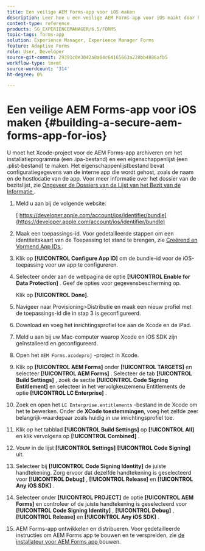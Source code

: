 ```yaml
---
title: Een veilige AEM Forms-app voor iOS maken
description: Leer hoe u een veilige AEM Forms-app voor iOS maakt door het Xcode-project te archiveren. Hiermee maakt u een installatiebestand (een .ipa-bestand) en een eigenschappenlijstbestand (een .plist-bestand).
content-type: reference
products: SG_EXPERIENCEMANAGER/6.5/FORMS
topic-tags: forms-app
solution: Experience Manager, Experience Manager Forms
feature: Adaptive Forms
role: User, Developer
source-git-commit: 29391c8e3042a8a04c64165663a228bb4886afb5
workflow-type: tm+mt
source-wordcount: '314'
ht-degree: 0%

---
```


# Een veilige AEM Forms-app voor iOS maken {#building-a-secure-aem-forms-app-for-ios}

U moet het Xcode-project voor de AEM Forms-app archiveren om het installatieprogramma (een .ipa-bestand) en een eigenschappenlijst (een .plist-bestand) te maken. Het eigenschappenlijstbestand bevat configuratiegegevens van de interne app die wordt gehost, zoals de naam en de hostlocatie van de app. Voor meer informatie over het dossier van de bezitslijst, zie [ Ongeveer de Dossiers van de Lijst van het Bezit van de Informatie ](https://developer.apple.com/library/ios/#documentation/general/Reference/InfoPlistKeyReference/Articles/AboutInformationPropertyListFiles.html).

1. Meld u aan bij de volgende website:

   [ https://developer.apple.com/account/ios/identifier/bundle](https://developer.apple.com/account/ios/identifier/bundle)

1. Maak een toepassings-id. Voor gedetailleerde stappen om een identiteitskaart van de Toepassing tot stand te brengen, zie [ Creërend en Vormend App IDs ](https://developer.apple.com/library/ios/documentation/IDEs/Conceptual/AppDistributionGuide/MaintainingProfiles/MaintainingProfiles.html).
1. Klik op **[!UICONTROL Configure App ID]** om de bundle-id voor de iOS-toepassing voor uw app te configureren.
1. Selecteer onder aan de webpagina de optie **[!UICONTROL Enable for Data Protection]** . Geef de opties voor gegevensbescherming op.

   Klik op **[!UICONTROL Done]**.

1. Navigeer naar Provisioning>Distributie en maak een nieuw profiel met de toepassings-id die in stap 3 is geconfigureerd.
1. Download en voeg het inrichtingsprofiel toe aan de Xcode en de iPad.
1. Meld u aan bij uw Mac-computer waarop Xcode en iOS SDK zijn geïnstalleerd en geconfigureerd.
1. Open het `AEM Forms.xcodeproj` -project in Xcode.
1. Klik op **[!UICONTROL AEM Forms]** onder **[!UICONTROL TARGETS]** en selecteer **[!UICONTROL AEM Forms]** . Selecteer de tab **[!UICONTROL Build Settings]** , zoek de sectie **[!UICONTROL Code Signing Entitlement]** en selecteer in het vervolgkeuzemenu Entitlements de optie **[!UICONTROL LC Enterprise]** .
1. Zoek en open het `LC Enterprise.entitlements` -bestand in de Xcode om het te bewerken. Onder de **XCode toestemmingen**, voeg het zelfde zeer belangrijk-waardepaar zoals huidig in uw inrichtingsprofiel toe.
1. Klik op het tabblad **[!UICONTROL Build Settings]** op **[!UICONTROL All]** en klik vervolgens op **[!UICONTROL Combined]** .
1. Vouw in de lijst **[!UICONTROL Settings]** **[!UICONTROL Code Signing]** uit.
1. Selecteer bij **[!UICONTROL Code Signing Identity]** de juiste handtekening. Zorg ervoor dat dezelfde handtekening is geselecteerd voor **[!UICONTROL Debug]** , **[!UICONTROL Release]** en **[!UICONTROL Any iOS SDK]** .
1. Selecteer onder **[!UICONTROL PROJECT]** de optie **[!UICONTROL AEM Forms]** en controleer of de juiste handtekening is geselecteerd voor **[!UICONTROL Code Signing Identity]** , **[!UICONTROL Debug]** , **[!UICONTROL Release]** en **[!UICONTROL Any iOS SDK]** .
1. AEM Forms-app ontwikkelen en distribueren. Voor gedetailleerde instructies om AEM Forms app te bouwen en te verspreiden, zie [ de installateur voor AEM Forms app ](setup-xcode-project-build-installer.md#build-the-installer-for-the-mobile-workspace-app) bouwen.
